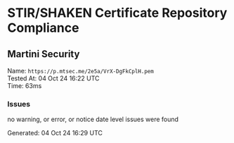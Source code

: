 # STIR/SHAKEN Certificate Repository Compliance

## Martini Security

Name: `https://p.mtsec.me/2e5a/VrX-DgFkCplH.pem`\
Tested At: 04 Oct 24 16:22 UTC\
Time: 63ms

### Issues

no warning, or error, or notice date level issues were found

Generated: 04 Oct 24 16:29 UTC